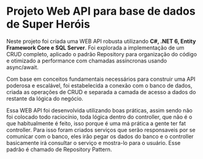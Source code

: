 # Projeto Web API para base de dados de Super Heróis

Neste projeto foi criada uma WEB API robusta utilizando **C#, .NET 6, Entity Framework Core e SQL Server**. Foi explorada a implementação de um CRUD completo, aplicado o padrão Repository para organização do código e otimizado a performance com chamadas assíncronas usando async/await.

Com base em conceitos fundamentais necessários para construir uma API poderosa e escalável, foi estabelecida a conexão com o banco de dados, criada as operações de CRUD e separada a camada de acesso a dados do restante da lógica do negócio.

Essa WEB API foi desenvolvida utilizando boas práticas, assim sendo não foi colocado todo raciocínio, toda lógica dentro do controller, que não é o que habitualmente é feito, isso porque é uma má prática a gente ter fat controller. Para isso foram criados serviços que serão responsaveis por se comunicar com o banco, eles irão pegar os dados do banco e o controller basicamente irá consultar o serviço e mostra-lo para o usuário. Esse padrão é chamado de Repository Pattern.
